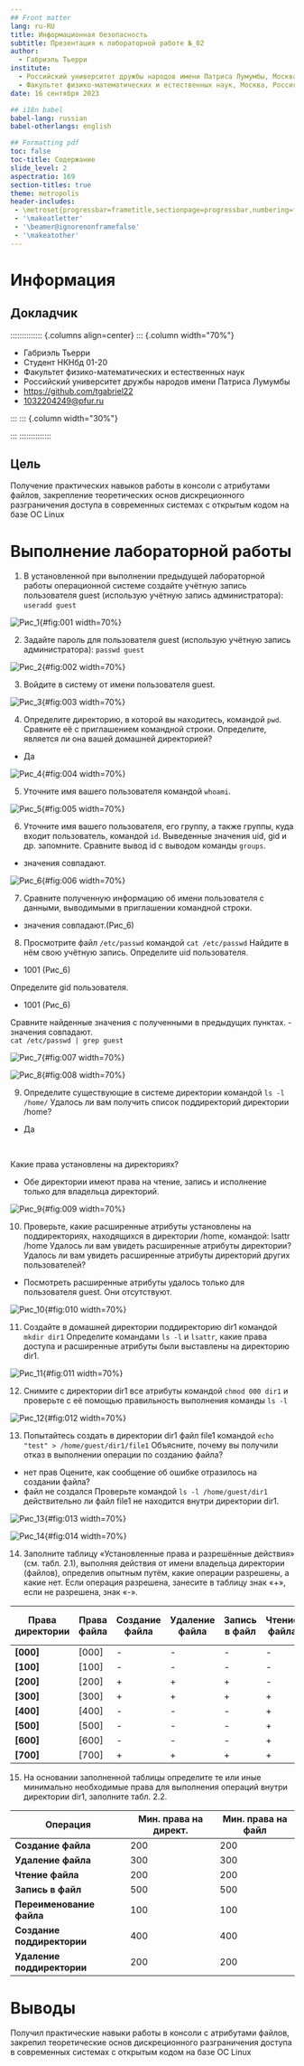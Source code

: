 ```yaml
---
## Front matter
lang: ru-RU
title: Информационная безопасность
subtitle: Презентация к лабораторной работе №_02
author:
  - Габриэль Тьерри
institute:
  - Российский университет дружбы народов имени Патриса Лумумбы, Москва, Россия
  - Факультет физико-математических и естественных наук, Москва, Россия
date: 16 сентября 2023

## i18n babel
babel-lang: russian
babel-otherlangs: english

## Formatting pdf
toc: false
toc-title: Содержание
slide_level: 2
aspectratio: 169
section-titles: true
theme: metropolis
header-includes:
 - \metroset{progressbar=frametitle,sectionpage=progressbar,numbering=fraction}
 - '\makeatletter'
 - '\beamer@ignorenonframefalse'
 - '\makeatother'
---
```



# Информация

## Докладчик

:::::::::::::: {.columns align=center}
::: {.column width="70%"}

  * Габриэль Тьерри
  * Студент НКНбд 01-20
  * Факультет физико-математических и естественных наук
  * Российский университет дружбы народов имени Патриса Лумумбы 
  * <https://github.com/tgabriel22>
  * [1032204249@pfur.ru](mailto:1032204249@pfur.ru)

:::
::: {.column width="30%"}

:::
::::::::::::::

## Цель

Получение практических навыков работы в консоли с атрибутами файлов, закрепление теоретических основ дискреционного разграничения доступа в современных системах с открытым кодом на базе ОС Linux

# Выполнение лабораторной работы
1. В установленной при выполнении предыдущей лабораторной работы
операционной системе создайте учётную запись пользователя guest (использую учётную запись администратора): </br>
`useradd guest` </br>

![Рис_1](https://raw.githubusercontent.com/tgabriel22/Work/main/2022-2023/Информационная%20безопасность/infosec/Lab02/report/image/Capture1.PNG){#fig:001 width=70%}

2. Задайте пароль для пользователя guest (использую учётную запись администратора):
`passwd guest` </br>

![Рис_2](https://raw.githubusercontent.com/tgabriel22/Work/main/2022-2023/Информационная%20безопасность/infosec/Lab02/report/image/Capture.2PNG.PNG){#fig:002 width=70%}

3. Войдите в систему от имени пользователя guest. </br>

![Рис_3](https://raw.githubusercontent.com/tgabriel22/Work/main/2022-2023/Информационная%20безопасность/infosec/Lab02/report/image/Capture3.PNG){#fig:003 width=70%}

4. Определите директорию, в которой вы находитесь, командой `pwd`. Сравните её с приглашением командной строки. Определите, является ли она вашей домашней директорией?
- Да </br>

![Рис_4](https://raw.githubusercontent.com/tgabriel22/Work/main/2022-2023/Информационная%20безопасность/infosec/Lab02/report/image/Capture4.PNG){#fig:004 width=70%}

5. Уточните имя вашего пользователя командой `whoami`. </br>

![Рис_5](https://raw.githubusercontent.com/tgabriel22/Work/main/2022-2023/Информационная%20безопасность/infosec/Lab02/report/image/Capture5.PNG){#fig:005 width=70%}

6. Уточните имя вашего пользователя, его группу, а также группы, куда входит пользователь, командой `id`. Выведенные значения uid, gid и др. запомните. Сравните вывод id с выводом команды `groups`.
- значения совпадают.

![Рис_6](https://raw.githubusercontent.com/tgabriel22/Work/main/2022-2023/Информационная%20безопасность/infosec/Lab02/report/image/Capture6.PNG){#fig:006 width=70%}

7. Сравните полученную информацию об имени пользователя с данными,
выводимыми в приглашении командной строки.
- значения совпадают.(Рис_6) </br>

8. Просмотрите файл `/etc/passwd` командой
`cat /etc/passwd`
Найдите в нём свою учётную запись. Определите uid пользователя.
- 1001 (Рис_6)</br>

Определите gid пользователя.
- 1001 (Рис_6)</br>

Сравните найденные значения с полученными в предыдущих пунктах. - значения совпадают.  </br>
`cat /etc/passwd | grep guest` </br>

![Рис_7](https://raw.githubusercontent.com/tgabriel22/Work/main/2022-2023/Информационная%20безопасность/infosec/Lab02/report/image/Capture7.PNG){#fig:007 width=70%}

![Рис_8](https://raw.githubusercontent.com/tgabriel22/Work/main/2022-2023/Информационная%20безопасность/infosec/Lab02/report/image/Capture8.PNG){#fig:008 width=70%}

9. Определите существующие в системе директории командой
`ls -l /home/`
Удалось ли вам получить список поддиректорий директории /home?
- Да 
</br>

Какие права установлены на директориях? </br>
- Обе директории имеют права на чтение, запись и исполнение только для владельца директорий.  </br>

![Рис_9](https://raw.githubusercontent.com/tgabriel22/Work/main/2022-2023/Информационная%20безопасность/infosec/Lab02/report/image/Capture9.PNG){#fig:009 width=70%}

10. Проверьте, какие расширенные атрибуты установлены на поддиректориях, находящихся в директории /home, командой:
lsattr /home
Удалось ли вам увидеть расширенные атрибуты директории? </br>
Удалось ли вам увидеть расширенные атрибуты директорий других
пользователей? </br>
- Посмотреть расширенные атрибуты удалось только для пользователя guest. Они отсутствуют. </br>

![Рис_10](https://raw.githubusercontent.com/tgabriel22/Work/main/2022-2023/Информационная%20безопасность/infosec/Lab02/report/image/Capture10.PNG){#fig:010 width=70%}

11. Создайте в домашней директории поддиректорию dir1 командой
`mkdir dir1`
Определите командами `ls -l` и `lsattr`, какие права доступа и расширенные атрибуты были выставлены на директорию dir1. </br>

![Рис_11](https://raw.githubusercontent.com/tgabriel22/Work/main/2022-2023/Информационная%20безопасность/infosec/Lab02/report/image/Capture11.PNG){#fig:011 width=70%}

12. Снимите с директории dir1 все атрибуты командой
`chmod 000 dir1`
и проверьте с её помощью правильность выполнения команды
`ls -l` </br>

![Рис_12](https://raw.githubusercontent.com/tgabriel22/Work/main/2022-2023/Информационная%20безопасность/infosec/Lab02/report/image/Capture12.PNG){#fig:012 width=70%}


13. Попытайтесь создать в директории dir1 файл file1 командой
`echo "test" > /home/guest/dir1/file1`
Объясните, почему вы получили отказ в выполнении операции по созданию файла? 
- нет прав
Оцените, как сообщение об ошибке отразилось на создании файла? 
- файл не создался
Проверьте командой
`ls -l /home/guest/dir1`
действительно ли файл file1 не находится внутри директории dir1. </br>

![Рис_13](https://raw.githubusercontent.com/tgabriel22/Work/main/2022-2023/Информационная%20безопасность/infosec/Lab02/report/image/Capture13.PNG){#fig:013 width=70%} 


![Рис_14](https://raw.githubusercontent.com/tgabriel22/Work/main/2022-2023/Информационная%20безопасность/infosec/Lab02/report/image/Capture13.1.PNG){#fig:014 width=70%}

14. Заполните таблицу «Установленные права и разрешённые действия»
(см. табл. 2.1), выполняя действия от имени владельца директории (файлов), определив опытным путём, какие операции разрешены, а какие нет.
Если операция разрешена, занесите в таблицу знак «+», если не разрешена, знак «-». </br>

| **Права директории** | **Права файла** | **Создание файла** | **Удаление файла** | **Запись в файл** | **Чтение файла** | **Смена директории** | **Просмотр файлов в директории** | **Переименование файла** | **Смена атрибутов файла** |
|----------------------|-----------------|--------------------|--------------------|-------------------|------------------|----------------------|----------------------------------|--------------------------|---------------------------|
| **[000]**            | [000]           | -                  | -                  | -                 | -                | -                    | -                                | -                        | -                         |
| **[100]**            | [100]           | -                  | -                  | -                 | -                | +                    | -                                | -                        | +                         |
| **[200]**            | [200]           | +                  | +                  | +                 | -                | -                    | -                                | +                        | -                         |
| **[300]**            | [300]           | +                  | +                  | +                 | +                | +                    | -                                | +                        | +                         |
| **[400]**            | [400]           | -                  | -                  | -                 | +                | -                    | -                                | +                        | -                         |
| **[500]**            | [500]           | -                  | -                  | -                 | +                | +                    | +                                | -                        | +                         |
| **[600]**            | [600]           | -                  | -                  | -                 | +                | -                    | +                                | +                        | -                         |
| **[700]**            | [700]           | +                  | +                  | +                 | +                | +                    | +                                | +                        | +                         |


15. На основании заполненной таблицы определите те или иные минимально необходимые права для выполнения операций внутри директории
dir1, заполните табл. 2.2. </br>

| **Операция**               | **Мин. права на директ.** | **Мин. права на файл** |
|----------------------------|---------------------------|------------------------|
| **Создание файла**         | 200                       | 200                    |
| **Удаление файла**         | 300                       | 300                    |
| **Чтение файла**          | 200                       | 200                    |
| **Запись в файл**          | 500                       | 500                    |
| **Переименование файла**   | 100                       | 100                    |
| **Создание поддиректории** | 400                       | 400                    |
| **Удаление поддиректории** | 200                       | 200                    |


# Выводы

Получил практические навыки работы в консоли с атрибутами файлов, закрепил теоретические основ дискреционного разграничения доступа в современных системах с открытым кодом на базе ОС Linux